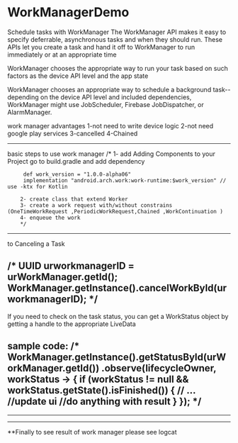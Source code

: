 # WorkManagerDemo
Schedule tasks with WorkManager
The WorkManager API makes it easy to specify deferrable, asynchronous tasks and when they should run. 
These APIs let you create a task and hand it off to WorkManager to run immediately or at an appropriate time



WorkManager chooses the appropriate way to run your task based on such factors as the device API level and the app state

WorkManager chooses an appropriate way to schedule a background task--depending on the device API level and included dependencies, 
WorkManager might use JobScheduler, Firebase JobDispatcher, or AlarmManager.

work manager advantages 
 1-not need to write device logic
 2-not need google play services 
 3-cancelled 
 4-Chained 
 
 ---------------------------------------------------------------------------------------------------------------------------------------
 
  basic steps to use work manager 
         /*
        1- add Adding Components to your Project go to build.gradle and add dependency 
      
         def work_version = "1.0.0-alpha06"
         implementation "android.arch.work:work-runtime:$work_version" // use -ktx for Kotlin
      
        2- create class that extend Worker
        3- create a work request with/without constrains (OneTimeWorkRequest ,PeriodicWorkRequest,Chained ,WorkContinuation )
        4- enqueue the work
        */
        
---------------------------------------------------------------------------------------------------------------------------------------

to Canceling a Task

/* 
UUID urworkmanagerID = urWorkManager.getId();
WorkManager.getInstance().cancelWorkById(urworkmanagerID);
*/
--------------------------------------------------------------------------------------------------------------------------------------
 If you need to check on the task status, you can get a WorkStatus object by getting a handle to the appropriate LiveData<WorkStatus>
 
 sample code:
 /*
 WorkManager.getInstance().getStatusById(urWorkManager.getId())
    .observe(lifecycleOwner, workStatus -> {
        if (workStatus != null && workStatus.getState().isFinished()) {
            // ...
            //update ui 
            //do anything with result
        }
    });
    */
--------------------------------------------------------------------------------------------------------------------------------------
--------------------------------------------------------------------------------------------------------------------------------------
--------------------------------------------------------------------------------------------------------------------------------------
**Finally to see result of work manager please see logcat
    
 
